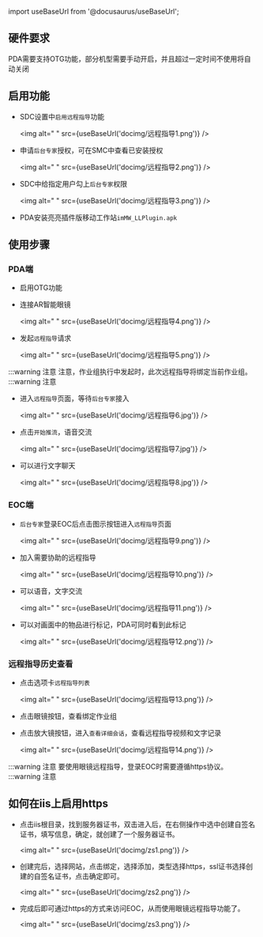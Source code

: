 
import useBaseUrl from '@docusaurus/useBaseUrl';

## 硬件要求
PDA需要支持OTG功能，部分机型需要手动开启，并且超过一定时间不使用将自动关闭
## 启用功能
* SDC设置中`启用远程指导`功能

   <img alt=" " src={useBaseUrl('docimg/远程指导1.png')} />
* 申请`后台专家`授权，可在SMC中查看已安装授权

    <img alt=" " src={useBaseUrl('docimg/远程指导2.png')} />
* SDC中给指定用户勾上`后台专家`权限

    <img alt=" " src={useBaseUrl('docimg/远程指导3.png')} />
* PDA安装亮亮插件版移动工作站`imMW_LLPlugin.apk`

## 使用步骤
### PDA端
* 启用OTG功能
* 连接AR智能眼镜

    <img alt=" " src={useBaseUrl('docimg/远程指导4.png')} />
* 发起`远程指导`请求

    <img alt=" " src={useBaseUrl('docimg/远程指导5.png')} />

:::warning 注意
注意，作业组执行中发起时，此次远程指导将绑定当前作业组。
:::warning 注意

* 进入`远程指导`页面，等待`后台专家`接入

    <img alt=" " src={useBaseUrl('docimg/远程指导6.jpg')} />
* 点击`开始推流`，语音交流

    <img alt=" " src={useBaseUrl('docimg/远程指导7.jpg')} />
* 可以进行文字聊天

    <img alt=" " src={useBaseUrl('docimg/远程指导8.jpg')} />

### EOC端
* `后台专家`登录EOC后点击图示按钮进入`远程指导`页面

    <img alt=" " src={useBaseUrl('docimg/远程指导9.png')} />
* 加入需要协助的远程指导

    <img alt=" " src={useBaseUrl('docimg/远程指导10.png')} />
* 可以语音，文字交流

    <img alt=" " src={useBaseUrl('docimg/远程指导11.png')} />
* 可以对画面中的物品进行标记，PDA可同时看到此标记

    <img alt=" " src={useBaseUrl('docimg/远程指导12.png')} />

### 远程指导历史查看
* 点击选项卡`远程指导列表`

    <img alt=" " src={useBaseUrl('docimg/远程指导13.png')} />
* 点击眼镜按钮，查看绑定作业组
* 点击放大镜按钮，进入`查看详细会话`，查看远程指导视频和文字记录

    <img alt=" " src={useBaseUrl('docimg/远程指导14.png')} />

:::warning 注意
要使用眼镜远程指导，登录EOC时需要遵循https协议。
:::warning 注意

## 如何在iis上启用https

* 点击iis根目录，找到服务器证书，双击进入后，在右侧操作中选中创建自签名证书，填写信息，确定，就创建了一个服务器证书。

  <img alt=" " src={useBaseUrl('docimg/zs1.png')} />

* 创建完后，选择网站，点击绑定，选择添加，类型选择https，ssl证书选择创建的自签名证书，点击确定即可。

  <img alt=" " src={useBaseUrl('docimg/zs2.png')} />

* 完成后即可通过https的方式来访问EOC，从而使用眼镜远程指导功能了。

  <img alt=" " src={useBaseUrl('docimg/zs3.png')} />
